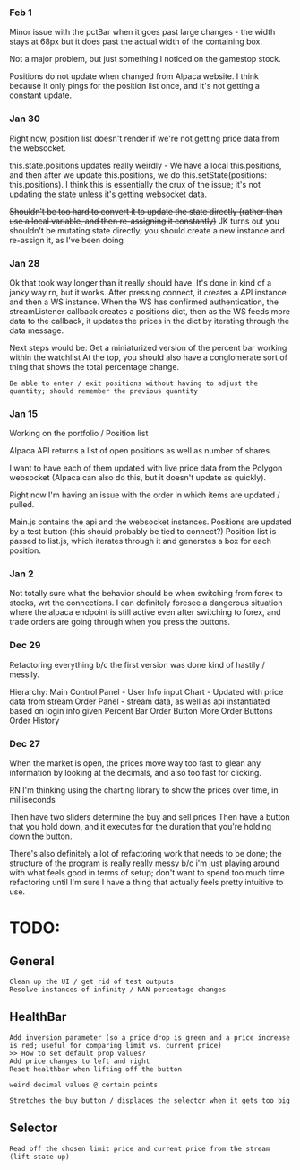 ### Feb 1
Minor issue with the pctBar when it goes past large changes - the width stays at 68px but it does past the actual width of the containing box.

Not a major problem, but just something I noticed on the gamestop stock.

Positions do not update when changed from Alpaca website. I think because it only pings for the position list once, and it's not getting a constant update.

### Jan 30
Right now, position list doesn't render if we're not getting price data from the websocket.

this.state.positions updates really weirdly - We have a local this.positions, and then after we update this.positions, we do this.setState(positions: this.positions). I think this is essentially the crux of the issue; it's not updating the state unless it's getting websocket data.

~~Shouldn't be too hard to convert it to update the state directly (rather than use a local variable, and then re-assigning it constantly)~~
JK turns out you shouldn't be mutating state directly; you should create a new instance and re-assign it, as I've been doing


### Jan 28
Ok that took way longer than it really should have. It's done in kind of a janky way rn, but it works. After pressing connect, it creates a API instance and then a WS instance. When the WS has confirmed authentication, the streamListener callback creates a positions dict, then as the WS feeds more data to the callback, it updates the prices in the dict by iterating through the data message.

Next steps would be:
    Get a miniaturized version of the percent bar working within the watchlist
    At the top, you should also have a conglomerate sort of thing that shows the total percentage change.

    Be able to enter / exit positions without having to adjust the quantity; should remember the previous quantity

### Jan 15
Working on the portfolio / Position list

Alpaca API returns a list of open positions as well as number of shares.

I want to have each of them updated with live price data from the Polygon websocket (Alpaca can also do this, but it doesn't update as quickly).

Right now I'm having an issue with the order in which items are updated / pulled.

Main.js contains the api and the websocket instances.
Positions are updated by a test button (this should probably be tied to connect?)
Position list is passed to list.js, which iterates through it and generates a box for each position.



### Jan 2
Not totally sure what the behavior should be when switching from forex to stocks, wrt the connections.
I can definitely foresee a dangerous situation where the alpaca endpoint is still active even after switching to forex, and trade orders are going through when you press the buttons.

### Dec 29

Refactoring everything b/c the first version was done kind of hastily / messily.

Hierarchy:
    Main
        Control Panel - User Info input
        Chart - Updated with price data from stream
        Order Panel - stream data, as well as api instantiated based on login info given
            Percent Bar
            Order Button
            More Order Buttons
            Order History




### Dec 27
When the market is open, the prices move way too fast to glean any information by looking at the decimals, and also too fast for clicking.

RN I'm thinking using the charting library to show the prices over time, in milliseconds

Then have two sliders determine the buy and sell prices
Then have a button that you hold down, and it executes for the duration that you're holding down the button.

There's also definitely a lot of refactoring work that needs to be done; the structure of the program is really really messy b/c i'm just playing around with what feels good in terms of setup; don't want to spend too much time refactoring until I'm sure I have a thing that actually feels pretty intuitive to use.

# TODO:

## General
    Clean up the UI / get rid of test outputs
    Resolve instances of infinity / NAN percentage changes

## HealthBar
    Add inversion parameter (so a price drop is green and a price increase is red; useful for comparing limit vs. current price)
    >> How to set default prop values?
    Add price changes to left and right
    Reset healthbar when lifting off the button

    weird decimal values @ certain points
    
    Stretches the buy button / displaces the selector when it gets too big

## Selector
    Read off the chosen limit price and current price from the stream (lift state up)